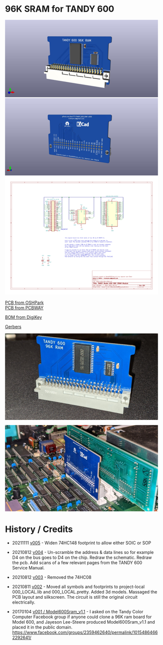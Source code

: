 # 96K SRAM for TANDY 600

![](PCB/TANDY_600_96K_SRAM.jpg)  
![](PCB/TANDY_600_96K_SRAM_back.jpg)  
![](PCB/TANDY_600_96K_SRAM.svg)  

[PCB from OSHPark](https://oshpark.com/shared_projects/ECt9SjHd)  
[PCB from PCBWAY](https://www.pcbway.com/project/shareproject/TANDY_600_RAM.html)  

[BOM from DigiKey](https://www.digikey.com/short/40jz275w)

[Gerbers](../../releases/latest)

![](TANDY_600_RAM_1.jpg)

![](TANDY_600_RAM_2.jpg)

# History / Credits

* 20211111 [v005](../../releases/v005) - Widen 74HC148 footprint to allow either SOIC or SOP

* 20210812 [v004](../../releases/v004) - Un-scramble the address & data lines so for example D4 on the bus goes to D4 on the chip. Redraw the schematic. Redraw the pcb. Add scans of a few relevant pages from the TANDY 600 Service Manual.

* 20210812 [v003](../../releases/v003) - Removed the 74HC08

* 20210811 [v002](../../releases/v002) - Moved all symbols and footprints to project-local 000\_LOCAL.lib and 000\_LOCAL.pretty. Added 3d models. Massaged the PCB layout and silkscreen. The circuit is still the original circuit electrically.

* 20170104 [v001 / Model600Sram_v1.1](../../tree/JLS-1.1) - I asked on the Tandy Color Computer Facebook group if anyone could clone a 96K ram board for Model 600, and Jayeson Lee-Steere produced Model600Sram_v1.1 and placed it in the public domain.  
https://www.facebook.com/groups/2359462640/permalink/10154864662292641/
